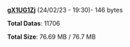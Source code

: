 [**gX1UG1Zj**](/data/gX1UG1Zj.txt) (24/02/23 - 19:30)- 146 bytes

**Total Datas**: 11706

**Total Size**: 76.69 MB / 76.7 MB